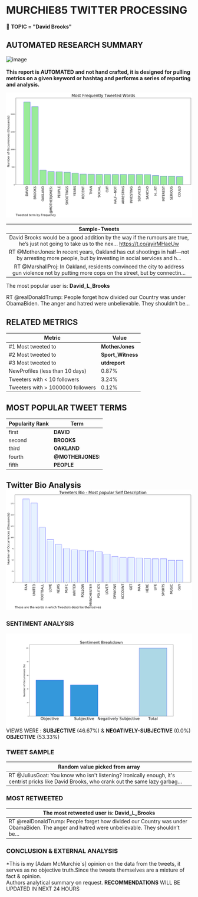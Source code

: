 # MURCHIE85 TWITTER PROCESSING 
&#x1F34E; **TOPIC = "David Brooks"**

## AUTOMATED RESEARCH SUMMARY

![image](https://marketingplatform.google.com/about/static/images/gmp/analytics-smb-benefit.jpg)
<br></br>
<b> This report is AUTOMATED and not hand crafted, it is designed for pulling metrics on a given keyword or hashtag and performs a series of reporting and analysis.</b>



![image](TWEETS.png)



|                **Sample-Tweets**        |
| :-------------: |
| David Brooks would be a good addition by the way if the rumours are true, he’s just not going to take us to the nex… https://t.co/ayirMHaeUw |
| RT @MotherJones: In recent years, Oakland has cut shootings in half—not by arresting more people, but by investing in social services and h… |
| RT @MarshallProj: In Oakland, residents convinced the city to address gun violence not by putting more cops on the street, but by connectin… |

The most popular user is: **David_L_Brooks**
<div class="alert alert-block alert-danger"> RT @realDonaldTrump: People forget how divided our Country was under ObamaBiden. The anger and hatred were unbelievable. They shouldn’t be…</div>

## RELATED METRICS<br>
| Metric | Value |
| ------------- | ------------- |
| #1 Most tweeted to  | **MotherJones** |
| #2 Most tweeted to  | **Sport_Witness** |
| #3 Most tweeted to  | **utdreport** |
| NewProfiles (less than 10 days) | 0.87%  |
| Tweeters with < 10 followers  | 3.24%|
| Tweeters with > 1000000 followers  | 0.12%  |



## MOST POPULAR TWEET TERMS 


| Popularity Rank  | Term |
| ------------- | ------------- |
| first  | **DAVID**  |
| second  | **BROOKS**  |
| third  | **OAKLAND** |
| fourth  | **@MOTHERJONES:**  |
| fifth  | **PEOPLE**  |


## Twitter Bio Analysis![image](BIO.png)
### SENTIMENT ANALYSIS
![image](sentiment.png)
VIEWS WERE : **SUBJECTIVE**  (46.67%) & **NEGATIVELY-SUBJECTIVE** (0.0%) **OBJECTIVE** (53.33%)

### TWEET SAMPLE 
| Random value picked from array |
| ------------- |
|RT @JuliusGoat: You know who isn't listening? Ironically enough, it's centrist pricks like David Brooks, who crank out the same lazy garbag… |

### MOST RETWEETED 

| The most retweeted user is: **David_L_Brooks**  |
| ------------- |
| RT @realDonaldTrump: People forget how divided our Country was under ObamaBiden. The anger and hatred were unbelievable. They shouldn’t be… |

### CONCLUSION & EXTERNAL ANALYSIS

*This is my [Adam McMurchie`s] opinion on the data from the tweets, it serves as no objective truth.Since the tweets themselves are a mixture of fact & opinion.<br>
Authors analytical summary on request.
**RECOMMENDATIONS** WILL BE UPDATED IN NEXT  24 HOURS <br>